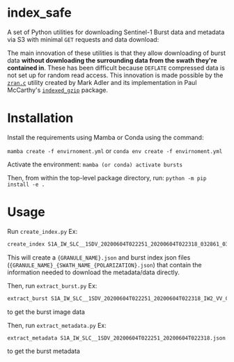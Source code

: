 # index_safe
A set of Python utilities for downloading Sentinel-1 Burst data and metadata via S3 with minimal `GET` requests and data
download:

The main innovation of these utilities is that they allow downloading of burst data **without downloading the
surrounding data from the swath they're contained in**. These has been difficult because `DEFLATE` compressed data is
not set up for random read access. This innovation is made possible by the
[`zran.c`](https://github.com/madler/zlib/blob/master/examples/zran.c) utility created by Mark Adler and its
implementation in Paul McCarthy's [`indexed_gzip`](https://github.com/pauldmccarthy/indexed_gzip) package.

# Installation
Install the requirements using Mamba or Conda using the command:

`mamba create -f envirnoment.yml`
or
`conda env create -f envirnoment.yml`

Activate the environment:
`mamba (or conda) activate bursts`

Then, from within the top-level package directory, run:
`python -m pip install -e .`

# Usage
Run `create_index.py` Ex:
```bash
create_index S1A_IW_SLC__1SDV_20200604T022251_20200604T022318_032861_03CE65_7C85
```
This will create a `{GRANULE_NAME}.json` and burst index json files (`{GRANULE_NAME}_{SWATH_NAME_{POLARIZATION}.json`) that contain the information needed to download the metadata/data directly.

Then, run `extract_burst.py` Ex:
```bash
extract_burst S1A_IW_SLC__1SDV_20200604T022251_20200604T022318_IW2_VV_0.json
```
to get the burst image data

Then, run `extract_metadata.py` Ex:
```bash
extract_metadata S1A_IW_SLC__1SDV_20200604T022251_20200604T022318.json
```
to get the burst metadata
